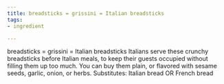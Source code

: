 ```yaml
---
title: breadsticks = grissini = Italian breadsticks
tags:
- ingredient

---
```

breadsticks = grissini = Italian breadsticks Italians serve these crunchy breadsticks before Italian meals, to keep their guests occupied without filling them up too much. You can buy them plain, or flavored with sesame seeds, garlic, onion, or herbs. Substitutes: Italian bread OR French bread
